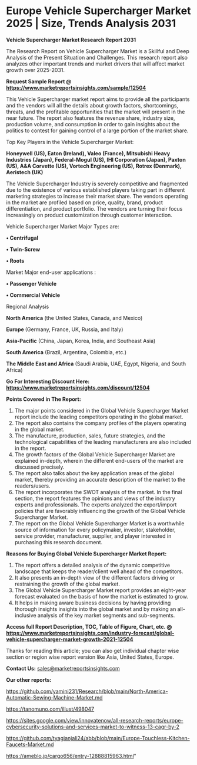 # Europe Vehicle Supercharger Market 2025 | Size, Trends Analysis 2031

<strong>Vehicle Supercharger Market Research Report 2031</strong>

The Research Report on Vehicle Supercharger Market is a Skillful and Deep Analysis of the Present Situation and Challenges. This research report also analyzes other important trends and market drivers that will affect market growth over 2025-2031.

<strong>Request Sample Report @ <a href=https://www.marketreportsinsights.com/sample/12504>https://www.marketreportsinsights.com/sample/12504</a></strong>

This Vehicle Supercharger market report aims to provide all the participants and the vendors will all the details about growth factors, shortcomings, threats, and the profitable opportunities that the market will present in the near future. The report also features the revenue share, industry size, production volume, and consumption in order to gain insights about the politics to contest for gaining control of a large portion of the market share.

Top Key Players in the Vehicle Supercharger Market:

<strong>Honeywell (US), Eaton (Ireland), Valeo (France), Mitsubishi Heavy Industries (Japan), Federal-Mogul (US), IHI Corporation (Japan), Paxton (US), A&A Corvette (US), Vortech Engineering (US), Rotrex (Denmark), Aeristech (UK)</strong>

The Vehicle Supercharger Industry is severely competitive and fragmented due to the existence of various established players taking part in different marketing strategies to increase their market share. The vendors operating in the market are profiled based on price, quality, brand, product differentiation, and product portfolio. The vendors are turning their focus increasingly on product customization through customer interaction.

Vehicle Supercharger Market Major Types are:

<strong>• Centrifugal

• Twin-Screw

• Roots</strong>

Market Major end-user applications :

<strong>• Passenger Vehicle

• Commercial Vehicle</strong>

Regional Analysis

</u><strong><b>North America</b></strong> (the United States, Canada, and Mexico)

<strong><b>Europe </b></strong>(Germany, France, UK, Russia, and Italy)

<strong><b>Asia-Pacific</b></strong> (China, Japan, Korea, India, and Southeast Asia)

<strong><b>South America</b></strong> (Brazil, Argentina, Colombia, etc.)

<strong><b>The Middle East and Africa</b></strong> (Saudi Arabia, UAE, Egypt, Nigeria, and South Africa)

<strong>Go For Interesting Discount Here: <a href=https://www.marketreportsinsights.com/discount/12504>https://www.marketreportsinsights.com/discount/12504</a></strong>

<strong>Points Covered in The Report:</strong>
<ol>
  <li>The major points considered in the Global Vehicle Supercharger Market report include the leading competitors operating in the global market.</li>
  <li>The report also contains the company profiles of the players operating in the global market.</li>
  <li>The manufacture, production, sales, future strategies, and the technological capabilities of the leading manufacturers are also included in the report.</li>
  <li>The growth factors of the Global Vehicle Supercharger Market are explained in-depth, wherein the different end-users of the market are discussed precisely.</li>
  <li>The report also talks about the key application areas of the global market, thereby providing an accurate description of the market to the readers/users.</li>
  <li>The report incorporates the SWOT analysis of the market. In the final section, the report features the opinions and views of the industry experts and professionals. The experts analyzed the export/import policies that are favorably influencing the growth of the Global Vehicle Supercharger Market.</li>
  <li>The report on the Global Vehicle Supercharger Market is a worthwhile source of information for every policymaker, investor, stakeholder, service provider, manufacturer, supplier, and player interested in purchasing this research document.</li>
</ol>
<strong>Reasons for Buying Global Vehicle Supercharger Market Report:</strong>

<ol>
  <li>The report offers a detailed analysis of the dynamic competitive landscape that keeps the reader/client well ahead of the competitors.</li>
  <li>It also presents an in-depth view of the different factors driving or restraining the growth of the global market.</li>
  <li>The Global Vehicle Supercharger Market report provides an eight-year forecast evaluated on the basis of how the market is estimated to grow.</li>
  <li>It helps in making aware business decisions by having providing thorough insights insights into the global market and by making an all-inclusive analysis of the key market segments and sub-segments.</li>
</ol>
<strong>Access full Report Description, TOC, Table of Figure, Chart, etc. @ <a href=https://www.marketreportsinsights.com/industry-forecast/global-vehicle-supercharger-market-growth-2021-12504>https://www.marketreportsinsights.com/industry-forecast/global-vehicle-supercharger-market-growth-2021-12504</a></strong>


Thanks for reading this article; you can also get individual chapter wise section or region wise report version like Asia, United States, Europe.

<strong>Contact Us:</strong>
sales@marketreportsinsights.com

<strong>Our other reports:</strong>

<a href=https://github.com/yamini231/Research/blob/main/North-America-Automatic-Sewing-Machine-Market.md>https://github.com/yamini231/Research/blob/main/North-America-Automatic-Sewing-Machine-Market.md</a>

<a href=https://tanomuno.com/illust/498047>https://tanomuno.com/illust/498047</a>

<a href=https://sites.google.com/view/innovatenow/all-research-reports/europe-cybersecurity-solutions-and-services-market-to-witness-13-cagr-by-2>https://sites.google.com/view/innovatenow/all-research-reports/europe-cybersecurity-solutions-and-services-market-to-witness-13-cagr-by-2</a>

<a href=https://github.com/tyagianjali24/abb/blob/main/Europe-Touchless-Kitchen-Faucets-Market.md>https://github.com/tyagianjali24/abb/blob/main/Europe-Touchless-Kitchen-Faucets-Market.md</a>

<a href=https://ameblo.jp/cargo656/entry-12888815963.html>https://ameblo.jp/cargo656/entry-12888815963.html</a>"
